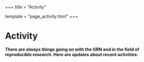 +++
title = "Activity"

template = "page_activity.html"
+++

# Activity

**There are always things going on with the GRN and in the field of reproducible research. Here are updates about recent activities:**
